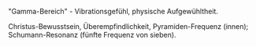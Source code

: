 "Gamma-Bereich" - Vibrationsgefühl, physische Aufgewühltheit.

Christus-Bewusstsein, Überempfindlichkeit, Pyramiden-Frequenz (innen); Schumann-Resonanz (fünfte Frequenz von sieben).